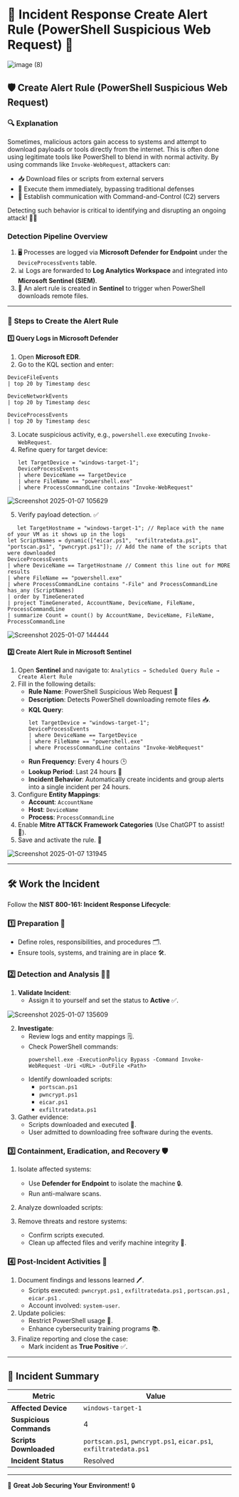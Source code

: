 # 🚨 **Incident Response Create Alert Rule (PowerShell Suspicious Web Request)** 🚨

![image (8)](https://github.com/user-attachments/assets/fc69fb91-2057-4728-9c16-7dcb20c01054)

## 🛡️ **Create Alert Rule (PowerShell Suspicious Web Request)**

### 🔍 **Explanation**
Sometimes, malicious actors gain access to systems and attempt to download payloads or tools directly from the internet. This is often done using legitimate tools like PowerShell to blend in with normal activity. By using commands like `Invoke-WebRequest`, attackers can:

- 📥 Download files or scripts from external servers
- 🚀 Execute them immediately, bypassing traditional defenses
- 📡 Establish communication with Command-and-Control (C2) servers

Detecting such behavior is critical to identifying and disrupting an ongoing attack! 🕵️‍♀️

### **Detection Pipeline Overview**
1. 🖥️ Processes are logged via **Microsoft Defender for Endpoint** under the `DeviceProcessEvents` table.
2. 📊 Logs are forwarded to **Log Analytics Workspace** and integrated into **Microsoft Sentinel (SIEM)**.
3. 🛑 An alert rule is created in **Sentinel** to trigger when PowerShell downloads remote files.

---

### 🔧 **Steps to Create the Alert Rule**

#### 1️⃣ **Query Logs in Microsoft Defender**
1. Open **Microsoft EDR**.
2. Go to the KQL section and enter:
```kql
DeviceFileEvents
| top 20 by Timestamp desc
```
```kql
DeviceNetworkEvents
| top 20 by Timestamp desc
```
```kql
DeviceProcessEvents
| top 20 by Timestamp desc
```
3. Locate suspicious activity, e.g., `powershell.exe` executing `Invoke-WebRequest`.
4. Refine query for target device:
   ```kql
   let TargetDevice = "windows-target-1";
   DeviceProcessEvents
   | where DeviceName == TargetDevice
   | where FileName == "powershell.exe"
   | where ProcessCommandLine contains "Invoke-WebRequest"
   ```
![Screenshot 2025-01-07 105629](https://github.com/user-attachments/assets/418f503e-ebab-4cb4-9541-8c1c30ccc56a)

5. Verify payload detection. ✅
```kql
   let TargetHostname = "windows-target-1"; // Replace with the name of your VM as it shows up in the logs
let ScriptNames = dynamic(["eicar.ps1", "exfiltratedata.ps1", "portscan.ps1", "pwncrypt.ps1"]); // Add the name of the scripts that were downloaded
DeviceProcessEvents
| where DeviceName == TargetHostname // Comment this line out for MORE results
| where FileName == "powershell.exe"
| where ProcessCommandLine contains "-File" and ProcessCommandLine has_any (ScriptNames)
| order by TimeGenerated
| project TimeGenerated, AccountName, DeviceName, FileName, ProcessCommandLine
| summarize Count = count() by AccountName, DeviceName, FileName, ProcessCommandLine
```

![Screenshot 2025-01-07 144444](https://github.com/user-attachments/assets/9520d3df-b646-4ce6-a72e-52e1eaedc3f4)


#### 2️⃣ **Create Alert Rule in Microsoft Sentinel**
1. Open **Sentinel** and navigate to:
   `Analytics → Scheduled Query Rule → Create Alert Rule`
2. Fill in the following details:
   - **Rule Name**: PowerShell Suspicious Web Request 🚩
   - **Description**: Detects PowerShell downloading remote files 📥.
   - **KQL Query**:
     ```kql
     let TargetDevice = "windows-target-1";
     DeviceProcessEvents
     | where DeviceName == TargetDevice
     | where FileName == "powershell.exe"
     | where ProcessCommandLine contains "Invoke-WebRequest"
     ```
   - **Run Frequency**: Every 4 hours 🕒
   - **Lookup Period**: Last 24 hours 📅
   - **Incident Behavior**: Automatically create incidents and group alerts into a single incident per 24 hours.
3. Configure **Entity Mappings**:
   - **Account**: `AccountName`
   - **Host**: `DeviceName`
   - **Process**: `ProcessCommandLine`
4. Enable **Mitre ATT&CK Framework Categories** (Use ChatGPT to assist! 🤖).
5. Save and activate the rule. 🎉

![Screenshot 2025-01-07 131945](https://github.com/user-attachments/assets/2cb640e9-9471-4439-a545-e3395bd2fd16)


---

## 🛠️ **Work the Incident**
Follow the **NIST 800-161: Incident Response Lifecycle**:

### 1️⃣ **Preparation** 📂
- Define roles, responsibilities, and procedures 🗂️.
- Ensure tools, systems, and training are in place 🛠️.

### 2️⃣ **Detection and Analysis** 🕵️‍♀️
1. **Validate Incident**:
   - Assign it to yourself and set the status to **Active** ✅.

![Screenshot 2025-01-07 135609](https://github.com/user-attachments/assets/f1c4ba25-0a90-4924-86b9-1e87f25031f6)

2. **Investigate**:
   - Review logs and entity mappings 🗒️.
   - Check PowerShell commands:
     ```plaintext
     powershell.exe -ExecutionPolicy Bypass -Command Invoke-WebRequest -Uri <URL> -OutFile <Path>
     ```
   - Identify downloaded scripts:
     - `portscan.ps1`
     - `pwncrypt.ps1`
     - `eicar.ps1`
     - `exfiltratedata.ps1`
3. Gather evidence:
   - Scripts downloaded and executed 🧪.
   - User admitted to downloading free software during the events.

### 3️⃣ **Containment, Eradication, and Recovery** 🛡️
1. Isolate affected systems:
   - Use **Defender for Endpoint** to isolate the machine 🔒.
   - Run anti-malware scans.
2. Analyze downloaded scripts:

3. Remove threats and restore systems:
   - Confirm scripts executed.
   - Clean up affected files and verify machine integrity 🧹.

### 4️⃣ **Post-Incident Activities** 📝
1. Document findings and lessons learned 🖊️.
   - Scripts executed: `pwncrypt.ps1` , `exfiltratedata.ps1` , `portscan.ps1` , `eicar.ps1` .
   - Account involved: `system-user`.
2. Update policies:
   - Restrict PowerShell usage 🚫.
   - Enhance cybersecurity training programs 📚.
3. Finalize reporting and close the case:
   - Mark incident as **True Positive** ✅. 

---

## 🎯 **Incident Summary**
| **Metric**                     | **Value**                        |
|---------------------------------|-----------------------------------|
| **Affected Device**            | `windows-target-1`               |
| **Suspicious Commands**        | 4                                |
| **Scripts Downloaded**         | `portscan.ps1`, `pwncrypt.ps1`, `eicar.ps1`, `exfiltratedata.ps1`   |
| **Incident Status**            | Resolved                         |

---

🎉 **Great Job Securing Your Environment!** 🔒

